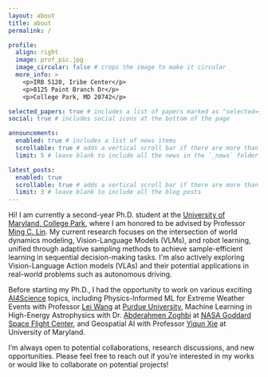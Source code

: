 ```yaml
---
layout: about
title: about
permalink: /

profile:
  align: right
  image: prof_pic.jpg
  image_circular: false # crops the image to make it circular
  more_info: >
    <p>IRB 5120, Iribe Center</p>
    <p>8125 Paint Branch Dr</p>
    <p>College Park, MD 20742</p>

selected_papers: true # includes a list of papers marked as "selected={true}"
social: true # includes social icons at the bottom of the page

announcements:
  enabled: true # includes a list of news items
  scrollable: true # adds a vertical scroll bar if there are more than 3 news items
  limit: 5 # leave blank to include all the news in the `_news` folder

latest_posts:
  enabled: true
  scrollable: true # adds a vertical scroll bar if there are more than 3 new posts items
  limit: 3 # leave blank to include all the blog posts
---
```


Hi! I am currently a second-year Ph.D. student at the <a href='https://umd.edu/'>University of Maryland, College Park</a>, where I am honored to be advised by Professor <a href='https://www.cs.umd.edu/~lin/'>Ming C. Lin</a>. My current research focuses on the intersection of world dynamics modeling, Vision-Language Models (VLMs), and robot learning, unified through adaptive sampling methods to achieve sample-efficient learning in sequential decision-making tasks. I'm also actively exploring Vision-Language Action models (VLAs) and their potential applications in real-world problems such as autonomous driving.

Before starting my Ph.D., I had the opportunity to work on various exciting <a href='https://ai4science.caltech.edu/'>AI4Science</a> topics, including Physics-Informed ML for Extreme Weather Events with Professor <a href='https://www.leiw.org/about'>Lei Wang</a> at <a href='https://www.purdue.edu/'>Purdue University</a>, Machine Learning in High-Energy Astrophysics with Dr. <a href='https://science.gsfc.nasa.gov/sci/bio/abderahmen.zoghbi'>Abderahmen Zoghbi</a> at <a href='https://www.nasa.gov/goddard/'>NASA Goddard Space Flight Center</a>, and Geospatial AI with Professor <a href='https://geog.umd.edu/facultyprofile/xie/yiqun'>Yiqun Xie</a> at University of Maryland.

I’m always open to potential collaborations, research discussions, and new opportunities. Please feel free to reach out if you’re interested in my works or would like to collaborate on potential projects!
